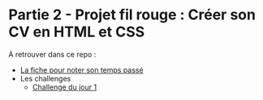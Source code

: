 # Partie 2 - Projet fil rouge : Créer son CV en HTML et CSS

À retrouver dans ce repo :

- [La fiche pour noter son temps passé](temps.md)
- Les challenges
    - [Challenge du jour 1](challenge-jour1.md)
